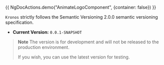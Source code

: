 {{ NgDocActions.demo("AnimateLogoComponent", {container: false}) }}

`Kronos` strictly follows the Semantic Versioning 2.0.0 semantic versioning specification.

- **Current Version:** `0.0.1-SNAPSHOT`

> **Note**
> The version is for development and will not be released to the production environment.
>
> If you wish, you can use the latest version for testing.